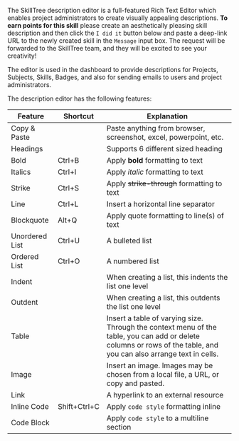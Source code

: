 The SkillTree description editor is a full-featured Rich Text Editor which enables project administrators to create visually appealing descriptions. **To earn points for this skill** please create an aesthetically pleasing skill description and then click the `I did it` button below and paste a deep-link URL to the newly created skill in the `Message` input box. The request will be forwarded to the SkillTree team, and they will be excited to see your creativity!

The editor is used in the dashboard to provide descriptions for Projects, Subjects, Skills, Badges, and also for sending emails to users and project administrators.

The description editor has the following features:

| Feature | Shortcut     | Explanation                                                                                                                                                        |
| ------- |--------------|--------------------------------------------------------------------------------------------------------------------------------------------------------------------|
| Copy & Paste |              | Paste anything from browser, screenshot, excel, powerpoint, etc.                                                                                                   |
| Headings |              | Supports 6 different sized heading                                                                                                                                 |
| Bold | Ctrl+B       | Apply **bold** formatting to text                                                                                                                                  |
| Italics | Ctrl+I       | Apply *italic* formatting to text                                                                                                                                  |
| Strike | Ctrl+S       | Apply ~~strike-through~~ formatting to text                                                                                                                        |
| Line | Ctrl+L       | Insert a horizontal line separator                                                                                                                                 |
| Blockquote | Alt+Q        | Apply quote formatting to line(s) of text                                                                                                                          |
| Unordered List | Ctrl+U       | A bulleted list                                                                                                                                                    |
| Ordered List | Ctrl+O       | A numbered list                                                                                                                                                    |
| Indent |              | When creating a list, this indents the list one level                                                                                                              |
| Outdent |              | When creating a list, this outdents the list one level                                                                                                             |
| Table |              | Insert a table of varying size. Through the context menu of the table, you can add or delete columns or rows of the table, and you can also arrange text in cells. |
| Image |              | Insert an image. Images may be chosen from a local file, a URL, or copy and pasted.                                                                                |
| Link |              | A hyperlink to an external resource                                                                                                                                |
| Inline Code | Shift+Ctrl+C | Apply `code style` formatting inline                                                                                                                               |
| Code Block |              | Apply `code style` to a multiline section                                                                                                                          |
